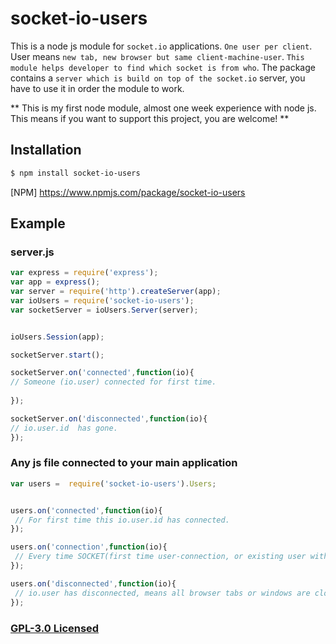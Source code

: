 # socket-io-users

This is a node js module for `socket.io` applications. `One user per client`. User means `new tab, new browser but same client-machine-user`. `This module helps developer to find which socket is from who`. The package contains a `server which is build on top of the socket.io` server, you have to use it in order the module to work.

** This is my first node module, almost one week  experience with node js.  This means if you want to support this project, you are welcome! **

## Installation

```sh
$ npm install socket-io-users
```

[NPM] https://www.npmjs.com/package/socket-io-users

## Example

### server.js
```js
var express = require('express');
var app = express();
var server = require('http').createServer(app);
var ioUsers = require('socket-io-users');
var socketServer = ioUsers.Server(server);


ioUsers.Session(app);

socketServer.start();

socketServer.on('connected',function(io){
// Someone (io.user) connected for first time.
   
});

socketServer.on('disconnected',function(io){
// io.user.id  has gone.
});

```
### Any js file connected to your main application

```js
var users =  require('socket-io-users').Users;


users.on('connected',function(io){
 // For first time this io.user.id has connected.
});

users.on('connection',function(io){
 // Every time SOCKET(first time user-connection, or existing user with new tab or other browser window) connected.
});

users.on('disconnected',function(io){
 // io.user has disconnected, means all browser tabs or windows are closed by user.
});

```


### [GPL-3.0 Licensed](LICENSE)

[downloads-url]: https://www.npmjs.com/package/socket-io-users
